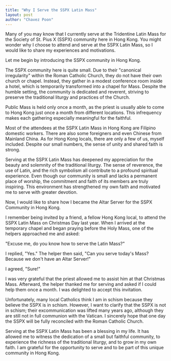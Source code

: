 ```yaml
---
title: "Why I Serve the SSPX Latin Mass"
layout: post
author: "Chavez Poon"
---
```


Many of you may know that I currently serve at the Tridentine Latin Mass for the Society of St. Pius X (SSPX) community here in Hong Kong. You might wonder why I choose to attend and serve at the SSPX Latin Mass, so I would like to share my experiences and motivations.

Let me begin by introducing the SSPX community in Hong Kong.

The SSPX community here is quite small. Due to their "canonical irregularity" within the Roman Catholic Church, they do not have their own church or chapel. Instead, they gather in a modest conference room inside a hotel, which is temporarily transformed into a chapel for Mass. Despite the humble setting, the community is dedicated and reverent, striving to preserve the traditional liturgy and practices of the Church.

Public Mass is held only once a month, as the priest is usually able to come to Hong Kong just once a month from different locations. This infrequency makes each gathering especially meaningful for the faithful.

Most of the attendees at the SSPX Latin Mass in Hong Kong are Filipino domestic workers. There are also some foreigners and even Chinese from Mainland China. As for Hong Kong locals, there are only a few of us, myself included. Despite our small numbers, the sense of unity and shared faith is strong.

Serving at the SSPX Latin Mass has deepened my appreciation for the beauty and solemnity of the traditional liturgy. The sense of reverence, the use of Latin, and the rich symbolism all contribute to a profound spiritual experience. Even though our community is small and lacks a permanent place of worship, the commitment and faith of its members are truly inspiring. This environment has strengthened my own faith and motivated me to serve with greater devotion.

Now, I would like to share how I became the Altar Server for the SSPX Community in Hong Kong.

I remember being invited by a friend, a fellow Hong Kong local, to attend the SSPX Latin Mass on Christmas Day last year. When I arrived at the temporary chapel and began praying before the Holy Mass, one of the helpers approached me and asked:

"Excuse me, do you know how to serve the Latin Mass?"

I replied, "Yes." The helper then said, "Can you serve today's Mass? Because we don't have an Altar Server!"

I agreed, "Sure!"

I was very grateful that the priest allowed me to assist him at that Christmas Mass. Afterward, the helper thanked me for serving and asked if I could help them once a month. I was delighted to accept this invitation.

Unfortunately, many local Catholics think I am in schism because they believe the SSPX is in schism. However, I want to clarify that the SSPX is not in schism; their excommunication was lifted many years ago, although they are still not in full communion with the Vatican. I sincerely hope that one day the SSPX will be fully reconciled with the Roman Catholic Church.

Serving at the SSPX Latin Mass has been a blessing in my life. It has allowed me to witness the dedication of a small but faithful community, to experience the richness of the traditional liturgy, and to grow in my own faith. I am grateful for the opportunity to serve and to be part of this unique community in Hong Kong.
